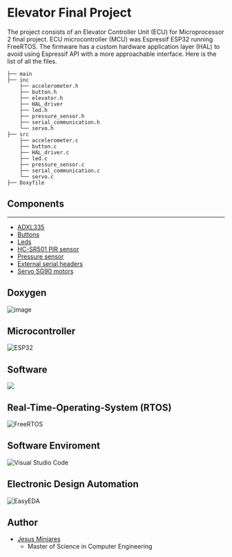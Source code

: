 # Elevator Final Project
The project consists of an Elevator Controller Unit (ECU) for Microprocessor 2 final project. ECU microcontroller (MCU) was Espressif ESP32 running FreeRTOS. The firmware has a custom hardware application layer (HAL) to avoid using Espressif API with a more approachable interface. Here is the list of all the files.
```
├── main
├── inc
    ├── accelerometer.h
    ├── button.h
    ├── elevator.h
    ├── HAL_driver
    ├── led.h
    ├── pressure_sensor.h
    ├── serial_communication.h
    └── servo.h
├── src
    ├── accelerometer.c
    ├── button.c
    ├── HAL_driver.c
    ├── led.c
    ├── pressure_sensor.c
    ├── serial_communication.c
    └── servo.c
├── Doxyfile
```
## Components
---
* [ADXL335](https://www.adafruit.com/product/163)
* [Buttons](https://www.amazon.com/6x6x6mm-Momentary-Push-Button-Switch/dp/B01GN79QF8)
* [Leds](https://www.amazon.com/Assorted-Lighting-Electronics-Components-Emitting/dp/B01CUGAFEC/ref=sr_1_4?keywords=LED%2Bsmd%2B0608&qid=1638487354&s=industrial&sr=1-4&th=1)
* [HC-SR501 PIR sensor](https://www.amazon.com/DIYmall-HC-SR501-Motion-Infrared-Arduino/dp/B012ZZ4LPM)
* [Pressure sensor](https://www.amazon.com/Adafruit-Round-Force-Sensitive-Resistor-FSR/dp/B00XW2MIRQ/ref=sr_1_3?crid=1OGXQK6UD8IA6&keywords=force+sensitive+resistor&qid=1638487910&s=electronics&sprefix=Force+%2Celectronics%2C203&sr=1-3)
* [External serial headers](https://www.amazon.com/DEPEPE-2-54mm-Headers-Arduino-Prototype/dp/B074HVBTZ4/ref=sr_1_15_sspa?keywords=external+header+pin&qid=1638487958&sr=8-15-spons&psc=1&spLa=ZW5jcnlwdGVkUXVhbGlmaWVyPUE4VUdQU09GMktDWlYmZW5jcnlwdGVkSWQ9QTAyMDgxMjQyMlRYNU5ENUxWVk5BJmVuY3J5cHRlZEFkSWQ9QTAxMzc4ODA2MzVFREQ2TURXSVYmd2lkZ2V0TmFtZT1zcF9tdGYmYWN0aW9uPWNsaWNrUmVkaXJlY3QmZG9Ob3RMb2dDbGljaz10cnVl)
* [Servo SG90 motors](https://www.amazon.com/Micro-Servos-Helicopter-Airplane-Controls/dp/B07MLR1498/ref=sr_1_1_sspa?keywords=SG90&qid=1638487991&sr=8-1-spons&spLa=ZW5jcnlwdGVkUXVhbGlmaWVyPUEzRjRJWkkzMDFVMU45JmVuY3J5cHRlZElkPUEwODg1OTc2M0lBNjZSVzNFNUpPOSZlbmNyeXB0ZWRBZElkPUEwNjU4NjQ2MlVBWjVRWlZaM1A5VCZ3aWRnZXROYW1lPXNwX2F0ZiZhY3Rpb249Y2xpY2tSZWRpcmVjdCZkb05vdExvZ0NsaWNrPXRydWU&th=1)

## Doxygen
![image](https://user-images.githubusercontent.com/60948298/144520203-1a12df03-c54e-4767-9a92-effcdff6a5b9.png)

## **Microcontroller**
![ESP32](https://img.shields.io/static/v1?label=&logo=espressif&message=ESP32&color=000000)

## **Software**
![](https://img.shields.io/badge/Code-C-informational?style=flat&logo=C&color=003B57)

## **Real-Time-Operating-System (RTOS)**
![FreeRTOS](https://img.shields.io/static/v1?label=&message=FreeRTOS&color=&logo=data:image/png;base64,iVBORw0KGgoAAAANSUhEUgAAAGgAAAAoCAIAAACdJiiaAAAK%2FElEQVR42u1aA5Akydefw5qxPi%2FPtm95N2vbtm2NHTv29NhYjm3btm1%2Bv5i3l9fX3VfXHf39PS8yOrKrXma9%2BuVjZskMCFFLZ2NZY35pQ%2B5QQytvKmjrahZG6Q%2Fgevt6w%2FIfK%2FscPuMie8blt6HG2llXWQ3%2Fk3HFAf39fQLAQcsatIMucI8faibhdzp62v4Arru3SyvwLN2T99rnk2mfWh6ZX5uG9j%2FfUpPLwj3Tre483UH4GIff6oPeEXB%2BWQ501S5Oo6evS9ieh6izp9004i6hFF3ogysyff29t55sxX91%2F5O9fT2MtaAwv7CoQHiKpqam4LDA%2Fv7%2B%2FzXsuno67nvuAVDKvkcGBvpliuuzCcjYYj9%2BPmWLa4rmV6hv7W7s8syG%2Bp4Bj3cpL2hpQaD5n6OAbGfCqqG9WiaxNJgCR2VzET%2BTCu%2BaksVz4OTMzqtb3f4duEcArnkQOOhdWlpa4J8pIiIiPT29rq6ut7dXWDFxJSEhIVASCgkJaW9vp%2BHCs1VUVLi4uMjLy58dpCtXrhgaGiYmJnZ2dopjFhASzLq6upcvXz537pyioqKnp2d9fX1fX58wc25NEgEH9ycTWeiF3jnXZQ3tNZICh2e8%2BOKLMqJo1KhR33%2F%2Fvb6%2BfnNzM%2F8LlJeXjxgxQkZCMjAw6OrqEoAsOTl5zZo1I0eOFOZ%2F4YUX3nvvPTMzs9bWVnD%2BFej%2B%2Fv5fffUVmAWGT5o06cSJE5WVlQJjkdadHczVsqsTuYA7rbrT%2FZkz2im1befU9lBfQfvmbpXnwD148EDm7%2BiLL77IyMhgC5ifn8%2BwFp9u3bqFBWCy9fT04IrAAmBa4Znnz59fWFgoUn0sLS2HDRvGONEH8YN45MgR4C4xcOq8OweNF4hse5Vk29rb%2BIGbOXPmmTNnLg3S%2BfPnN2%2Fe%2FOabbzIJPvvsMygarR4UR01N7fjx40f5CCIyFFavXo2%2F%2FHex%2BH5%2BfsxaYVy4wiafPHny1q1bNTQ0bG1t7ezs9PT09u7d%2B9prrzGGjz%2F%2BuLi4WEB3cnJyxo4dSwxvv%2F02lgH2%2FuTJE6B5%2BPDhV155BddXrFhBSicZcFjhnNxska28vIx4GHDffPMN%2FFpjYyNiLn5ra2shGSRg0gMsOB0ahU5DQ0MdH9XU1EyYMIE4YV9wW%2Fx34XH4Lc7c3JzpBbyBq6trbm4uHtrR0YGZ8QsZIMzGjRsZ265du0hhGcGd0a05c%2BY8ffq0rKwMC9Pd3Y0ZMBwmcuHChfv370MwSTUOqtHZ2dUp0ps2NDYIAPftt9%2FCIvgXB328MMQihsWLF1dXV3N46IkTJxKntbU1g1iYqqqqpkyZQpxwTwEBASIdOa7g%2BqpVq4jzpZde8vX1xVOYbHAgdAvKW1JSAn6B4W1tbUAN9iG5qZrfUzO7Q%2F2AcJ%2BIuBDq%2B4f6bLk%2Bv7WtlRs4ku%2FAgQPEAFcN74YrUgKnqalJbGPGjIFhQh85fH9mZibYiH%2FPnj1QJboFzZo9ezZdh1qRMnKTMHBSRVVu4EBIDojh3Xffzc7OlhI4sH3%2B%2BefEtnz58qysLKZEIgmKs337duJ%2F4403mIQYBcdH13fu3Akz%2F%2FcCDn%2FXrVvHopv0Ggc7ZXFQRUUFxvi3r2pvb89ibnh4OAENMaCATHM9PDwQpv8%2Fgbutd6p0kG7oHbtvcIH6ti68XSpiAZeUlDR69GhiuHHjhvQ%2Bztvbm3iQu8GjExs3wc3DwdEoExMTNiQoKOjll1%2Bm6%2BPHj0dQZvmmtMCp8q4fNluwR%2BcntCMWCw%2F93t%2Bn%2F%2FM%2BzcUtLS0CwBUUFMA0%2BgcJQRDB7vXXX6e7n376aVhYGISWEjik08QzderU%2BPh4Uh9uQqxkiQ6qArh85uZQZvBnbR988IGxsTHMFvJLBVxmTrrzYzuRzT%2FEm2ZnwCGZ%2BO677%2BYPElKT6dOnswweXgm2gAQFQ6QETkFBgXhmzZrFkmoicWa%2BevUqfxxAH9gNHz5cho%2Fmzp2L5UEYgbSSACcesVyUu3JADgxZQ0NDgRq9pBTAiR9qBOPDtGnTaBQycxZYQWQZbm5uWHKBkgOhA4kOc3wSA1dVXeXy1M7tmUN9Qz29XlxSjArv%2Bu47SwVMFb4MxQMUYcaMGcx%2FQw2R97LVkx6427dvs6xVfOBYan3z5k1%2B4JjNIt9GUg34mDcEoa5AKYK7EgNXWVVxQnct3NxB4%2Fnn9bclpyVcMzx4yGThIe3fHljL02ow4L7%2B%2Bmt4MeRN2CxB4bJkyRLmxZ2dnenx0gOHZSAelERimip0ihmjqqoq1ltkxodEF9UVQjCSaoYdRIqNjcVTJAOO52pwzGB5THxkcmriab0Nu9XmnzXY5Oppx5IAkcEBBEwRQJcuXcoqwaKiIggnPXA8Ho8peGRkpDjBISUlhZkhEmbmZETChwVG7XXs2DG4ZpY2wxVKGFUtb9w3PUt9I0fNwzqysFx2l7PkEszalZWVUUJKDxwiKUvKgAK3IhOh8qUh48aNQx7HhnDAB3NesGABjZo3bx69l2R53F2DMzWDZGCteVR9HfVBiNncwBEW%2B%2FbtY5EeKyl9VMUrMTbUmGR33IRylTkTMa0bcuro6NAoBBZkoxglEXDXDxkv3K%2B9CO2A%2FsIj5ug8b7vv%2F9ra2sINHCgmJobMBL8ODg5YbSmBwwusX7%2Behey8vDxuD4CdThaprl%2B%2FjsJjQDwyNTWlUUhFJQYuISWW52oostl58Cg4cAMHj4ucjhjWrl2LrSTpd0fc3d2Z8z59%2BjRLaIUJt3766SfiRF6J9IK5CwDBvbHObAXyoyIWDzjxSYxaFXv5rKyJi4uDBFICB%2B%2B%2BaNEi4kTNhA1IGKwwBNg3xS4AS8Lv3LnDv5dpZWWFkGVjY4PZhMdi05RVihcvXkSyIpmPM7LX0rNRpX5sYrS2lZKkwIEQ4xkiMBZogZTA4RE4W%2BGvTJBAaGlpIchiOxO7pzjcQV3MGECwbqwZ%2F5w42aGxH374IbaVkEhBeOzKIXpgHxuosTQbswFciYt8ebOL1Hd6bHtYfZWkwJFRYPeVyQHhwCMNcMQcHBzMtuYFDg0ErmBbCXBAKwV0ilX4hCDqWaSclIWwbSioJOfWuRTAaWtr02OQdosEDgTnQgIhL8eWBpyjSCxwsERTQVxu4ECYBK4HxxEEtzABF2giHAXig%2FBBF8KUk5MT4ixEEh4LjcNpA%2BprZAKUKooGLqbIdxC4pXVtlQLAXVDfHztI6nqKexVl0SHCjj7xwP6Ro%2BFEEm%2FLvz0vICWUCGXm3bt3caKKvyINEIJeu3bt3r17sETgIk4thdQU%2BS1qchzu4FVRrsjKyuLgBs8CLngWwqjw45hU0CYfHx94SRwt0dhNmzahLIMkdH4i7JGL6rOAFVoOgMuojKU%2FebUpf95WunHSfskx60Vox20Xn3L8FR1q2I%2BD0PTCcAFIr7CqHHk8pKRDHI5YBrAwJ9hI3cQkio%2BYGRhBQbBdSAc9cKaYkDtZwV3wgBN7EAgmGItfjMUb%2FdW7JJaGEFZljXky%2BIwQdoo%2Frkn6%2FEz4cMTL11NkCwoJpNX4tyIAAfqHDudFKQCoKw%2FX4fsuGfw3CruJ%2FxfdVxXUwQaHSDSlVUSRhtnHaTz%2FzAuKd9F9JWGJjzLxSRP%2FgCFq727xy3IkiK4%2BXF%2BPYEDAgRAizrstJwO%2B5LEaH7Rq%2BJ9CG2qK3gcJMjLK9IpowW%2BAs6riFbz3E4dwG2pqfseL6jNFfDwNwoeFQNQ92dAiSt4k%2FDbaUONFKT5KMUX%2BQV%2BwCgAnMQ3R%2FwEURM76kbUbmgAAAABJRU5ErkJggg%3D%3D)

## **Software Enviroment**
![Visual Studio Code](https://img.shields.io/badge/Visual_Studio_Code-0078D4?style=flat&logo=visual%20studio%20code&logoColor=white)

## **Electronic Design Automation**
![EasyEDA](https://img.shields.io/static/v1?label=&message=EasyEDA&color=5588FF&logo=data:image/png;base64,iVBORw0KGgoAAAANSUhEUgAAAGUAAABlCAYAAABUfC3PAAAAAXNSR0IArs4c6QAACJNJREFUeF7tnXlsF0UUx78th60iQoIQlSMmJh54RkKiiMFgjNFoIodQQChEDEEgBQGj4RASFSlHBZWjQKQCrQfRSMSLEDQQjRLBC1ACGkEBD1AwhdIi5tFOftPt7s6b3dnfb7bM%2Ftff782b976febP7252d5g2cc%2FYs3GGVAnkOilU8zgXjoNjHxEGxkImD4qDYqICFMblzioNioQIWhuQqxUGxUAELQ3KV4qBYqICFIblKcVAsVMDCkFylOCgWKmBhSKmvlJfHAB3a8pTd9DVQ%2FiHPNpdWqYTy%2BtT4klXXACNfjO8nCQ%2BpgmIChp%2BIg%2BYmIW10n6mAkhQMWbZj%2FwJjXokupMmWVkNp2QJY%2B4TJdNW%2BbKgaa6HMLQa6dVSLmIRFrsFYCaViInBBK77cNXXA8AXB9h3bAYsf4%2Fsjy1yCsQ5K2WjgsvY8AaMId1EBsGpCcv55nsOtsg6ldUvgtUnxQo8Cw9sjgacBoDpM9KXqw%2Ft9VqDk5wGVU3RDa2pPywYHl8b3I3vgXNllG0ziUDhJc2TesR%2BY8xbHUt9GFePTFcC%2Bw%2Fp%2Bo7ZIDIoqUZ2As%2FHrWxVvNqslESiqBHWAZPNKKCzuF9YDX%2B3TjTyavXEoaQVC8j1TBFzbJVzICcuBI39HE5vbyigUHSCTVwEH%2Fmwa5uyhwNVXZD7P5rRBvXJzGP0ScLyaK7OenTEonGRO1QIjFuoFmG1rTh5yTEkMmqxBSSL4pIDlGowRKKok0gREZwpLqmISh5I2ICR07%2B4A%2FeB9sCfQuQO%2FHk3lGhtKWJWc%2BQ8YMo%2BflM2Wg3sDD90WHuHG7cDqzfGzSBSKqZETP01zHrIxVTsoEXiFgTGxOCMxKFu%2BA5ZsjJBxCpq0KQRWjg8ONO4MkRiUofOBujN2Klw1BVj7CbDhi%2BjxhVWLtVDiBhZdruCWXiHjxJhKKDPWAT8cTEJafZ9JCHh9N2D6IP9Y4sAmj4lNX%2BQ8bnD68jduobpSIusRZcCp0%2Fo9tW8DLB17HkBRibjzJ%2BD5N9UCqvx4PUQZPA%2F0BIb1SSGU4jLgJGMU6oq45yAwc11TQXT9CA%2FDFwI1tWrYskUSU6LwH3v6Ui2EUI3CqEKK6bFFPrBusp6gwloVW5hXq6FQ4Cphg5JXtYsmtbpVHBjkvWoqkBfSTVz%2FsSuFYrvrRmDMveFieAPNBZC4YlGGbQuB8gR%2FOBq5%2BhIoOCKLcwzHVj3e%2BRYmYFBvnMfFJvoyUik6YDhSehMraAWsnshpmbGhneUGG3rF4c7uwOP3q%2Fs3AcRopZxzlgfQLYw4R1hinArTeeQ8bxTQReN5SVhe720HKgzctjcOhRwmeTUUBmX%2FYeCpCv5w4ADmezP7Q9no9CUnESVpVfkP7AUM6OUvlaqtt1WU%2BPx6%2FusEMHaJDj61bWJQqGvdxFXCrhgPXFxoDxR6qkpPV00fiULRvQDYdQCYVRmcoskfbLoDRo4q6WW0WYEiEurUDlikeHmHpgKaEnSnG1WV%2BaHWBTNsAVBbZ7oumvrLKhSdytm2G9i6C3iyv1qEYfOBWksfqKmjtwRKlPNNWHJRqiSKWNlqk5NKoeQWjgYuZ75Gdz4BoVxzBoU6p7e7aNFb1KO5VYjQIadQKIgbugHTAh6rnm8VYg0UEQjdnqHbNKqDdoWg3SGa85HzSvETt7gv0PcmgB6g%2FVMNjF%2Bm%2F2QwzdCshJJmQU3E7qCYUNGwDwfFsKAm3DkoJlQ07MNBMSyoCXcOigkVDfuIDEV1h7WkHDh0zHC0mu6WjwMuuTC8kXxXICgn7p0D0X7J%2B8CWbzWDlcwTg0J9cJOJHn54S9XAkWOc2g%2B49apgf5u%2FAZZ9EPw97cxEv6vEESf32FB%2BPgLUep6%2BVZ8CnmOs%2BU0KhvArQ6E45YNifvYN4GRN%2Faey7e4DwJWdgILWjduELcM1%2BZpFJCjXdAZmDakPWGdE3H0zsGknD8U9twAf7eDZBlnJQqniDLNV%2BfF7TK3qLyyzSFBWl2RGEadzv2lEZymrsBV%2BSlYAh442TstPOPHZ3t%2BAaWv4U503NtrLkva0DBqEOvlxhlkkKKqRI3ccNq%2FTOilaL%2BU33cg%2BxKt6nNFMq%2FFpVb48JY1bCvxxPDoU7%2FQmQ1s5AWhTkJkx%2BvcC1m%2FjSB9sExtKkGsKPEjEyslAfn6mpbcSxIgUW%2BCK7%2BXFfkFXTZyrKdGzny3tvOf3j3uDcqHPhR%2FajFT3lQo%2F%2FRKBcvQEsHV3%2FY4NnJIPguIXsBBHFk98Jr%2BVVdgaeLUkfMT6QeFMq8JG7ApLf6%2BZBLRqmQEkw9Ktm1hQKj8F3vncv0vVFBc28oTH6WuBH38NP3dw%2FKjOe%2FIelzpQRN%2FeNkGfc%2BHEghKWLBfK978As6uChafvyEYc%2FW8HHr6j%2Fi9aDCdeGAoSJqhS5R6n9AN6NPxGUUF5dDFw4mSmMrxTYekooGvD%2BmTaz4z2NdM9cg5FJYKfqJyrHdWgkIVS2YZd2akEV1WpkXMK9zdKWKIzi4DrGrYF9M7rnHme80NNJTQXiuznzFlgSGl9ddJCdjp%2B99m6kM4t9PYwp0qNQAm7xKUOTtcBjzRscS7binthQYLKn9NuQPf1yITrHW3ee1p%2Bo1EVp85VmneK4gCPc17Rnr5Uycqjg%2F6jA13Whh1%2BV16yvd%2F7JvJ5hTP9%2BfUvr5bXyUl%2B35FzTi17F%2Fhsj2qSa%2Fy9cSi03HTRhkwnQ%2FtkLo3p05UfZ26feC8bu14KlI7MtKX7UsU%2B%2Fw1IZ6QGycGplC%2F3AvPebuyB0ze14NoZmb70mJu3nlEEdPc5H5nvKXcetSsld6HW9yxGIO2QRLdfmuORKijl44C2DQ%2BtolxqpgVgqqCIKqFb%2BnRuaq5HqqA0VwjevBwUC0k7KA6KhQpYGJKrFAfFQgUsDMlVioNioQIWhuQqxUGxUAELQ3KV4qBYqICFIblKsRDK%2F0ANm%2Fr7waacAAAAAElFTkSuQmCC)

## **Author**
* [Jesus Minjares](https://github.com/jminjares4)
  * Master of Science in Computer Engineering

